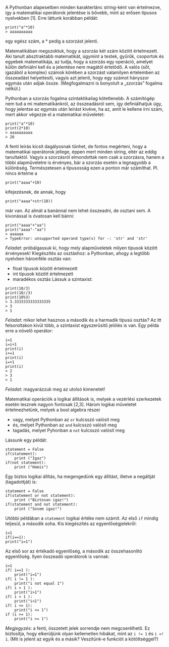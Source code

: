 A Pythonban alapesetben minden karakterlánc string-ként van értelmezve, így a matematikai
operátorok jelentése is bővebb, mint az erősen típusos nyelvekben [1]. Erre láttunk korábban
példát:
```
print("a"*10)
> aaaaaaaaaa
```
egy egész szám, a \* pedig a szorzást jelenti.

Matematikában megszoktuk, hogy a szorzás két szám között értelmezett. Aki tanult
absztraktabb matematikát, úgymint a testek, gyűrűk, csoportok és egyebek matematikája, az
tudja, hogy a szorzás egy operáció, amelyet külön definiálni kell és a jelentése nem magától
értetődő. A valós (sőt, igazából a komplex) számok körében a szorzást valamilyen értelemben
az összeadást helyettesíti, vagyis azt jelenti, hogy egy számot hányszor egymás után adjak
össze. (Megfogalmazni is bonyolult a „szorzás” fogalma nélkül.)

Pythonban a szorzás fogalma szintaktikailag kötetlenebb. A számítógép nem tud a mi
matematikánkról, az összeadásról sem, így definiálhatjuk úgy, hogy jelentse az egymás után
leírást kivéve, ha az, amit le kellene írni szám, mert akkor végezze el a matematikai műveletet:
```
print("a"*10)
print(2*10)
> aaaaaaaaaa
> 20
```
A fenti leírás kicsit dagályosnak tűnhet, de fontos megérteni, hogy a matematikai operátorok
jellege, éppen mert minden string, eltér az eddig tanultaktól. Vagyis a szorzásról elmondottak
nem csak a szorzásra, hanem a többi alapműveletre is érvényes, bár a szorzás esetén a
legnagyobb a különbség. Természetesen a típusosság ezen a ponton már számíthat. Pl. nincs
értelme a
```
print("aaaa"+10)
```
kifejezésnek, de annak, hogy
```
print("aaaa"+str(10))
```
már van. Az almát a banánnal nem lehet összeadni, de osztani sem. A kivonással is óvatosan
kell bánni:
```
print("aaaa"+"aa")
print("aaaa"-"aa")
> aaaaaa
> TypeError: unsupported operand type(s) for -: 'str' and 'str'
```
*Feladat*: próbálgassuk ki, hogy mely alapműveletek milyen típusok között érvényesek!
Kiegészítés az osztáshoz: a Pythonban, ahogy a legtöbb nyelvben háromféle osztás van:
- float típusok között értelmezett
- int típusok között értelmezett
- maradékos osztás
Lássuk a szintaxist:
```
print(10/3)
print(10//3)
print(10%3)
> 3.3333333333333335
> 3
> 1
```
*Feladat*: mikor lehet hasznos a második és a harmadik típusú osztás?
Az itt felsoroltakon kívül több, a szintaxist egyszerűsítő jelölés is van. Egy példa erre a növelő
operátor:
```
i=1
i=i+1
print(i)
i+=1
print(i)
i=+1
print(i)
> 2
> 3
> 1
```
*Feladat*: magyarázzuk meg az utolsó kimenetet!

Matematikai operációk a logikai állítások is, melyek a vezérlési szerkezetek esetén lesznek
nagyon fontosak [2,3]. Három logikai műveletet értelmezhetünk, melyek a bool algebra részei

- vagy, melyet Pythonban az ```or``` kulcsszó valósít meg
- és, melyet Pythonban az ```and``` kulcsszó valósít meg
- tagadás, melyet Pyhonban a ```not``` kulcsszó valósít meg

Lássunk egy példát:
```
statement = False
if(statement):
	print ("Igaz")
if(not statement):
	print ("Hamis")
```
Egy biztos logikai állítás, ha megengedünk egy állítást, illetve a negáltját (tagadottját) is:

```
statement = False
if(statement or not statement):
	print ("Biztosan igaz!")
if(statement and not statement):
	print ("Sosem igaz!")
```

Utóbbi példában a ```statement``` logikai értéke nem számít. Az első ```if``` mindig teljesül, 
a második soha. Kis kiegészítés az egyenlőségjelekről:
```
i=1
if(i==1):
print("i=1")
```
Az első sor az értékadó egyenlőség, a második az összehasonlító egyenlőség. Ilyen összeadó
operátorok is vannak:
```
i=1
if( i==1 ):
	print("i=1")
if( i != 1 ):
	print("i not equal 1")
if( i > 1 ):
	print("i>1")
if( i < 1 ):
	print("i<1")
if( i <= 1):
	print("i <= 1")
if (i >= 1):
	print("i >= 1")
```
*Megjegyzés*: a fenti, összetett jelek sorrendje nem megcserélhető. Ez biztosítja, hogy
elkerüljünk olyan kellemetlen hibákat, mint az ```i != 1``` és ```i =! 1```.
(Mit is jelent az egyik és a másik? Veszítünk-e funkciót a kötöttséggel?)